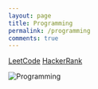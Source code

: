 ```yaml
---
layout: page
title: Programming
permalink: /programming
comments: true
---
```


<div class="row justify-content-between">
<div class="col-md-8 pr-5">

[LeetCode](https://github.com/anjugopinath/LeetCode_Cpp_Solutions_With-Explanation)
[HackerRank](https://github.com/anjugopinath/HackerRank_SolutionsInCpp)


</div>

<div class="col-md-4">
  <img class="img-fluid" src="https://unsplash.com/photos/-WBYxmW4yuw" alt="Programming">
</div>
</div>
